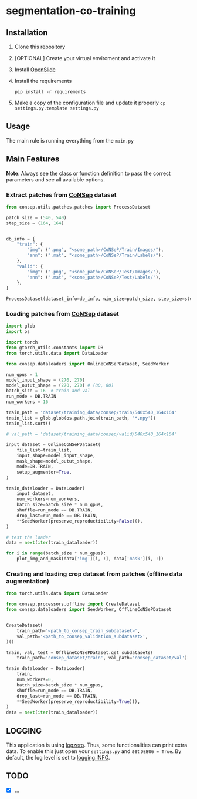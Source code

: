 # segmentation-co-training

## Installation

1. Clone this repository

2. [OPTIONAL] Create your virtual enviroment and activate it

3. Install [OpenSlide](https://openslide.org/download/)

4. Install the requirements

   `pip install -r requirements`

5. Make a copy of the configuration file and update it properly
   `cp settings.py.template settings.py`


## Usage

The main rule is running everything from the `main.py`


## Main Features

**Note**: Always see the class or function definition to pass the correct parameters and see all available options.

### Extract patches from [CoNSep](https://warwick.ac.uk/fac/cross_fac/tia/data/hovernet/) dataset

```python
from consep.utils.patches.patches import ProcessDataset

patch_size = (540, 540)
step_size = (164, 164)


db_info = {
    "train": {
        "img": (".png", "<some_path>/CoNSeP/Train/Images/"),
        "ann": (".mat", "<some_path>/CoNSeP/Train/Labels/"),
    },
    "valid": {
        "img": (".png", "<some_path>/CoNSeP/Test/Images/"),
        "ann": (".mat", "<some_path>/CoNSeP/Test/Labels/"),
    },
}

ProcessDataset(dataset_info=db_info, win_size=patch_size, step_size=step_size)()
```

### Loading patches from [CoNSep](https://warwick.ac.uk/fac/cross_fac/tia/data/hovernet/) dataset

```python
import glob
import os

import torch
from gtorch_utils.constants import DB
from torch.utils.data import DataLoader

from consep.dataloaders import OnlineCoNSePDataset, SeedWorker

num_gpus = 1
model_input_shape = (270, 270)
model_outut_shape = (270, 270) # (80, 80)
batch_size = 16  # train and val
run_mode = DB.TRAIN
num_workers = 16

train_path = 'dataset/training_data/consep/train/540x540_164x164'
train_list = glob.glob(os.path.join(train_path, '*.npy'))
train_list.sort()

# val_path = 'dataset/training_data/consep/valid/540x540_164x164'

input_dataset = OnlineCoNSePDataset(
    file_list=train_list,
    input_shape=model_input_shape,
    mask_shape=model_outut_shape,
    mode=DB.TRAIN,
    setup_augmentor=True,
)

train_dataloader = DataLoader(
    input_dataset,
    num_workers=num_workers,
    batch_size=batch_size * num_gpus,
    shuffle=run_mode == DB.TRAIN,
    drop_last=run_mode == DB.TRAIN,
    **SeedWorker(preserve_reproductibility=False)(),
)

# test the loader
data = next(iter(train_dataloader))

for i in range(batch_size * num_gpus):
    plot_img_and_mask(data['img'][i, :], data['mask'][i, :])
```

### Creating and loading crop dataset from patches (offline data augmentation)
```python
from torch.utils.data import DataLoader

from consep.processors.offline import CreateDataset
from consep.dataloaders import SeedWorker, OfflineCoNSePDataset


CreateDataset(
    train_path='<path_to_consep_train_subdataset>',
    val_path='<path_to_consep_validation_subdataset>',
)()

train, val, test = OfflineCoNSePDataset.get_subdatasets(
    train_path='consep_dataset/train', val_path='consep_dataset/val')

train_dataloader = DataLoader(
    train,
    num_workers=0,
    batch_size=batch_size * num_gpus,
    shuffle=run_mode == DB.TRAIN,
    drop_last=run_mode == DB.TRAIN,
    **SeedWorker(preserve_reproductibility=True)(),
)
data = next(iter(train_dataloader))
```

## LOGGING
This application is using [logzero](https://logzero.readthedocs.io/en/latest/). Thus, some functionalities can print extra data. To enable this just open your `settings.py` and set `DEBUG = True`. By default, the log level is set to [logging.INFO](https://docs.python.org/2/library/logging.html#logging-levels).


## TODO

- [x] ...
